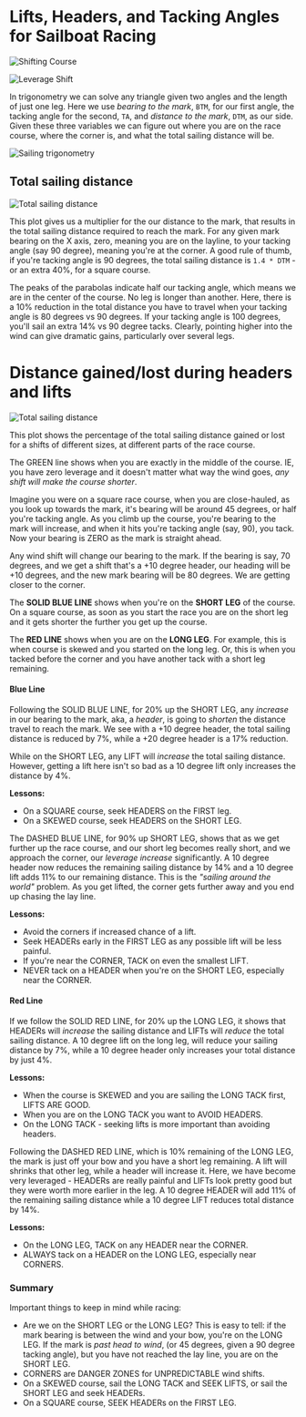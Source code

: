 # Lifts, Headers, and Tacking Angles for Sailboat Racing


![Shifting Course](graphics/course-moving.png)


![Leverage Shift](graphics/leverage-shift.png)


In trigonometry we can solve any triangle given two angles and the
length of just one leg. Here we use _bearing to the mark_, `BTM`, for
our first angle, the tacking angle for the second, `TA`, and _distance
to the mark_, `DTM`, as our side. Given these three variables we can
figure out where you are on the race course, where the corner is, and
what the total sailing distance will be.

![Sailing trigonometry](renderings/trig-layout.jpg)

## Total sailing distance

![Total sailing distance](renderings/sailing-distance-given-tacking-angle-and-mark-bearing.png)

This plot gives us a multiplier for the our distance to the mark, that
results in the total sailing distance required to reach the mark.
For any given mark bearing on the X axis, zero, meaning you are on the
layline, to your tacking angle (say 90 degree), meaning you're at the corner.
A good rule of thumb, if you're tacking angle is 90 degrees, the total
sailing distance is `1.4 * DTM` - or an extra 40%, for a square course.

The peaks of the parabolas indicate half our tacking angle, which means
we are in the center of the course. No leg is longer than another.
Here, there is a 10% reduction in the total distance you have to
travel when your tacking angle is 80 degrees vs 90 degrees.  If your
tacking angle is 100 degrees, you'll sail an extra 14% vs 90 degree
tacks. Clearly, pointing higher into the wind can give dramatic gains,
particularly over several legs.



# Distance gained/lost during headers and lifts

![Total sailing distance](renderings/distance-gained-given-shift.png)

This plot shows the percentage of the total sailing distance gained or
lost for a shifts of different sizes, at different parts of the race course.

The GREEN line shows when you are exactly in the middle of the
course. IE, you have zero leverage and it doesn't matter what 
way the wind goes, _any shift will make the course shorter_.

Imagine you were on a square race course, when you are close-hauled,
as you look up towards the mark, it's bearing will be around 45
degrees, or half you're tacking angle. As you climb up the course,
you're bearing to the mark will increase, and when it hits you're
tacking angle (say, 90), you tack. Now your bearing is ZERO as the
mark is straight ahead.

Any wind shift will change our bearing to the mark. If the bearing is
say, 70 degrees, and we get a shift that's a +10 degree header, our
heading will be +10 degrees, and the new mark bearing will be 80
degrees. We are getting closer to the corner.

The **SOLID BLUE LINE** shows when you're on the **SHORT LEG** of the
course. On a square course, as soon as you start the race you are on
the short leg and it gets shorter the further you get up the course.

The **RED LINE** shows when you are on the **LONG LEG**. For example,
this is when course is skewed and you started on the long leg. Or,
this is when you tacked before the corner and you have another tack
with a short leg remaining.



#### Blue Line

Following the SOLID BLUE LINE, for 20% up the SHORT LEG, any _increase_
in our bearing to the mark, aka, a _header_, is going to _shorten_ the
distance  travel to reach the mark. We see with a +10 degree header,
the total sailing distance is reduced by 7%, while a +20 degree header
is a 17% reduction.

While on the SHORT LEG, any LIFT will _increase_ the total sailing
distance. However, getting a lift here isn't so bad as a 10 degree
lift only increases the distance by 4%.

**Lessons:**
  - On a SQUARE course, seek HEADERS on the FIRST leg.
  - On a SKEWED course, seek HEADERS on the SHORT LEG.

The DASHED BLUE LINE, for 90% up SHORT LEG, shows that as we get
further up the race course, and our short leg becomes really short,
and we approach the corner, our _leverage increase_ significantly.
A 10 degree header now reduces the remaining sailing distance by 14%
and a 10 degree lift adds 11% to our remaining distance. This is the
_"sailing around the world"_ problem. As you get lifted, the corner
gets further away and you end up chasing the lay line.

**Lessons:**
  - Avoid the corners if increased chance of a lift.
  - Seek HEADERs early in the FIRST LEG as any possible
    lift will be less painful.
  - If you're near the CORNER, TACK on even the smallest LIFT.
  - NEVER tack on a HEADER when you're on the SHORT LEG, especially
    near the CORNER.

#### Red Line

If we follow the SOLID RED LINE, for 20% up the LONG LEG,
it shows that HEADERs will _increase_ the sailing distance and
LIFTs will _reduce_ the total sailing distance. A 10 degree lift on
the long leg, will reduce your sailing distance by 7%, while a 10 degree
header only increases your total distance by just 4%.

**Lessons:**
  * When the course is SKEWED and you are sailing the
    LONG TACK first, LIFTS ARE GOOD.
  * When you are on the LONG TACK you want to AVOID HEADERS.
  * On the LONG TACK - seeking lifts is more important
    than avoiding headers.


Following the DASHED RED LINE, which is 10% remaining of the LONG LEG,
the mark is just off your bow and you have a short leg remaining.
A lift will shrinks that other leg, while a header will increase it.
Here, we have become very leveraged - HEADERs are really painful and
LIFTs look pretty good but they were worth more earlier in the leg.
A 10 degree HEADER will add 11% of the remaining sailing distance while a 10
degree LIFT reduces total distance by 14%.

**Lessons:**
  * On the LONG LEG, TACK on any HEADER near the CORNER.
  * ALWAYS tack on a HEADER on the LONG LEG, especially near CORNERS.


### Summary

Important things to keep in mind while racing:
  * Are we on the SHORT LEG or the LONG LEG? This is easy to tell: if
    the mark bearing is between the wind and your bow, you're on the
    LONG LEG. If the mark is _past head to wind_, (or 45 degrees,
    given a 90 degree tacking angle), but you have not reached the
    lay line, you are on the SHORT LEG.    
  * CORNERS are DANGER ZONES for UNPREDICTABLE wind shifts.
  * On a SKEWED course, sail the LONG TACK and SEEK LIFTS, or sail the
    SHORT LEG and seek HEADERs.
  * On a SQUARE course, SEEK HEADERs on the FIRST LEG.

